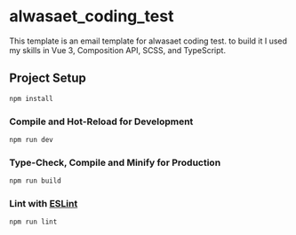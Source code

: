 # alwasaet_coding_test

This template is an email template for alwasaet coding test. to build it I used my skills in Vue 3, Composition API, SCSS, and TypeScript.

## Project Setup

```sh
npm install
```

### Compile and Hot-Reload for Development

```sh
npm run dev
```

### Type-Check, Compile and Minify for Production

```sh
npm run build
```

### Lint with [ESLint](https://eslint.org/)

```sh
npm run lint
```
